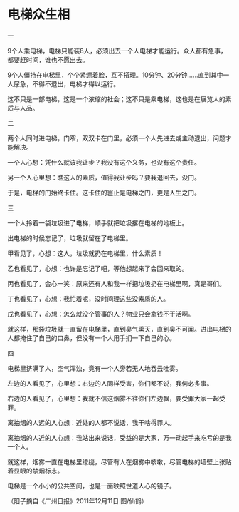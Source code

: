 # 电梯众生相

一 

9个人乘电梯，电梯只能装8人，必须出去一个人电梯才能运行。众人都有急事，都要赶时间，谁也不愿出去。 

9个人僵持在电梯里，个个紧绷着脸，互不搭理。10分钟、20分钟……直到其中一人尿急，不得不退出，电梯才得以运行。 

这不只是一部电梯，这是一个浓缩的社会；这不只是乘电梯，这也是在展览人的素质与人品。 

二 

两个人同时进电梯，门窄，双双卡在门里，必须一个人先进去或主动退出，问题才能解决。 

一个人心想：凭什么就该我让步？我没有这个义务，也没有这个责任。 

另一个人心里想：瞧这人的素质，值得我让步吗？要我退回去，没门。 

于是，电梯的门始终卡住。这卡住的岂止是电梯之门，更是人生之门。 

三 

一个人拎着一袋垃圾进了电梯，顺手就把垃圾撂在电梯的地板上。 

出电梯的时候忘记了，垃圾就留在了电梯里。 

甲看见了，心想：这人，垃圾就扔在电梯里，什么素质！ 

乙也看见了，心想：也许是忘记了吧，等他想起来了会回来取的。 

丙也看见了，会心一笑：原来还有人和我一样把垃圾扔在电梯里啊，真是哥们。 

丁也看见了，心想：我忙着呢，没时间理这些没素质的人。 

戊也看见了，心想：怎么就没个管事的人？物业只会拿钱不干活啊。 

就这样，那袋垃圾就一直留在电梯里，直到臭气熏天，直到臭不可闻。进出电梯的人都掩住了自己的口鼻，但没有一个人用手扪一下自己的心。 

四 

电梯里挤满了人，空气浑浊，竟有一个人旁若无人地吞云吐雾。 

左边的人看见了，心里想：右边的人同样受害，你们都不说，我何必多事。 

右边的人看见了，心里想：我就不信这烟雾不往你们左边飘，要受罪大家一起受罪。 

离抽烟的人远的人心想：近处的人都不说话，我干啥得罪人。 

离抽烟的人近的人心想：我站出来说话，受益的是大家，万一动起手来吃亏的是我一个人。 

就这样，烟雾一直在电梯里缭绕，尽管有人在烟雾中咳嗽，尽管电梯的墙壁上张贴着显眼的禁烟标志。 

电梯是一个小小的公共空间，也是一面映照世道人心的镜子。 

（阳子摘自《广州日报》2011年12月11日 图/仙鹤）
